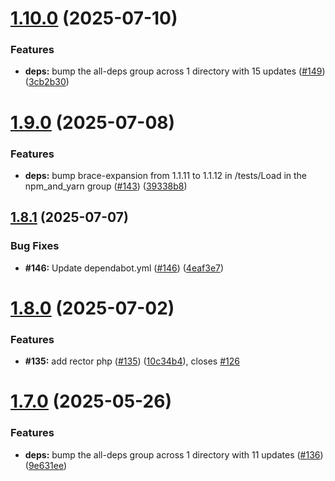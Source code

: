 # [1.10.0](https://github.com/VilnaCRM-Org/php-service-template/compare/v1.9.0...v1.10.0) (2025-07-10)


### Features

* **deps:** bump the all-deps group across 1 directory with 15 updates ([#149](https://github.com/VilnaCRM-Org/php-service-template/issues/149)) ([3cb2b30](https://github.com/VilnaCRM-Org/php-service-template/commit/3cb2b306cf307fb80dbb1557aa337949d5629212))



# [1.9.0](https://github.com/VilnaCRM-Org/php-service-template/compare/v1.8.1...v1.9.0) (2025-07-08)


### Features

* **deps:** bump brace-expansion from 1.1.11 to 1.1.12 in /tests/Load in the npm_and_yarn group ([#143](https://github.com/VilnaCRM-Org/php-service-template/issues/143)) ([39338b8](https://github.com/VilnaCRM-Org/php-service-template/commit/39338b889b5a638eecb0df7dac6abf42e8b2cfd2))



## [1.8.1](https://github.com/VilnaCRM-Org/php-service-template/compare/v1.8.0...v1.8.1) (2025-07-07)


### Bug Fixes

* **#146:** Update dependabot.yml ([#146](https://github.com/VilnaCRM-Org/php-service-template/issues/146)) ([4eaf3e7](https://github.com/VilnaCRM-Org/php-service-template/commit/4eaf3e7a4d56758db04368703095660733893ab9))



# [1.8.0](https://github.com/VilnaCRM-Org/php-service-template/compare/v1.7.0...v1.8.0) (2025-07-02)


### Features

* **#135:** add rector php ([#135](https://github.com/VilnaCRM-Org/php-service-template/issues/135)) ([10c34b4](https://github.com/VilnaCRM-Org/php-service-template/commit/10c34b4be0c8cda8cf3c4eadf84c172bfa5abc21)), closes [#126](https://github.com/VilnaCRM-Org/php-service-template/issues/126)



# [1.7.0](https://github.com/VilnaCRM-Org/php-service-template/compare/v1.6.1...v1.7.0) (2025-05-26)


### Features

* **deps:** bump the all-deps group across 1 directory with 11 updates ([#136](https://github.com/VilnaCRM-Org/php-service-template/issues/136)) ([9e631ee](https://github.com/VilnaCRM-Org/php-service-template/commit/9e631ee0732cfd6cfe9cccc5d546fe3d929b10aa))



